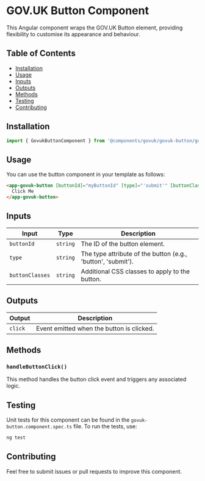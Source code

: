 # GOV.UK Button Component

This Angular component wraps the GOV.UK Button element, providing flexibility to customise its appearance and behaviour.

## Table of Contents

- [Installation](#installation)
- [Usage](#usage)
- [Inputs](#inputs)
- [Outputs](#outputs)
- [Methods](#methods)
- [Testing](#testing)
- [Contributing](#contributing)

## Installation

```typescript
import { GovukButtonComponent } from '@components/govuk/govuk-button/govuk-button.component';
```

## Usage

You can use the button component in your template as follows:

```html
<app-govuk-button [buttonId]="myButtonId" [type]="'submit'" [buttonClasses]="'extra-class'" (click)="onButtonClick()">
  Click Me
</app-govuk-button>
```

## Inputs

| Input           | Type     | Description                                                  |
| --------------- | -------- | ------------------------------------------------------------ |
| `buttonId`      | `string` | The ID of the button element.                                |
| `type`          | `string` | The type attribute of the button (e.g., 'button', 'submit'). |
| `buttonClasses` | `string` | Additional CSS classes to apply to the button.               |

## Outputs

| Output  | Description                               |
| ------- | ----------------------------------------- |
| `click` | Event emitted when the button is clicked. |

## Methods

### `handleButtonClick()`

This method handles the button click event and triggers any associated logic.

## Testing

Unit tests for this component can be found in the `govuk-button.component.spec.ts` file. To run the tests, use:

```bash
ng test
```

## Contributing

Feel free to submit issues or pull requests to improve this component.
